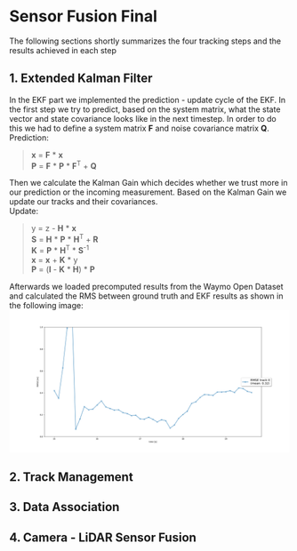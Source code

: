 # Sensor Fusion Final
The following sections shortly summarizes the four tracking steps and the results achieved in each step 
## 1. Extended Kalman Filter
In the EKF part we implemented the prediction - update cycle of the EKF. In the first step we try to predict, based on the system matrix, what the state vector and state covariance looks like in the next timestep. In order to do this we had to define a system matrix **F** and noise covariance matrix **Q**.     
Prediction:  
> **x** = **F** * **x**   
**P** = **F** * **P** * **F**<sup>T</sup> + **Q** 

Then we calculate the Kalman Gain which decides whether we trust more in our prediction or the incoming measurement.  Based on the Kalman Gain we update our tracks and their covariances.  
Update:
> y = z - **H** * **x**  
**S** = **H** * **P** * **H**<sup>T</sup> + **R**  
**K** = **P** * **H**<sup>T</sup> * **S**<sup>-1</sup>  
**x** = **x** + **K** * y  
**P** = (**I** - **K** * **H**) * **P** 

Afterwards we loaded precomputed results from the Waymo Open Dataset and calculated the RMS between ground truth and EKF results as shown in the following image:
![Tracking RMS](./media/RMS_plot.png)   


## 2. Track Management




## 3. Data Association



## 4. Camera - LiDAR Sensor Fusion
